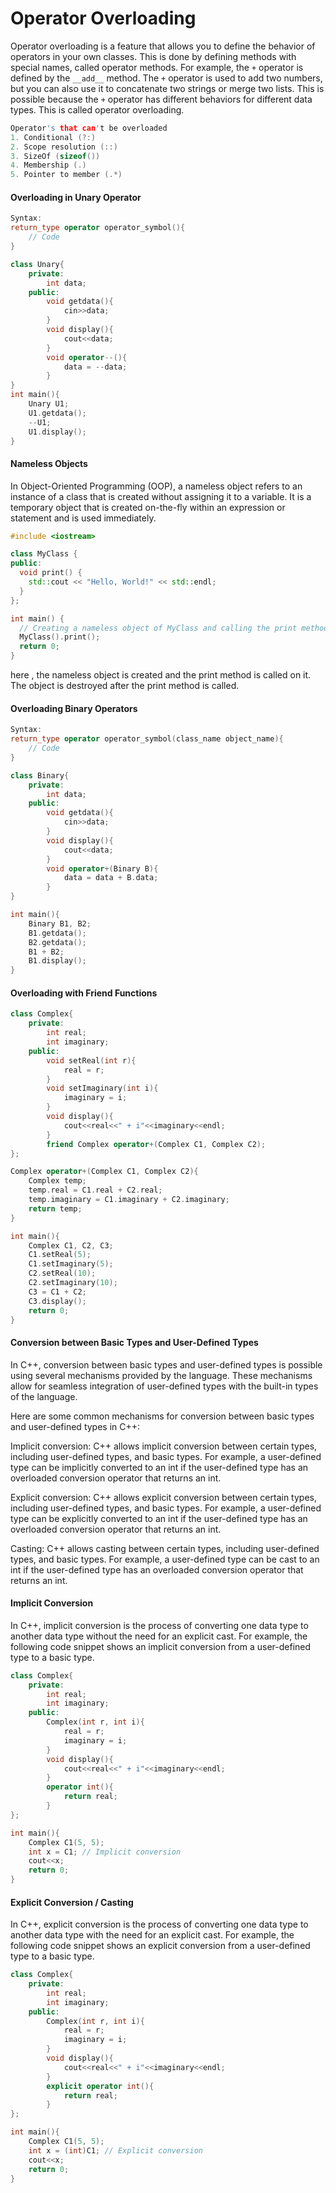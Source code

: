 # Operator Overloading

Operator overloading is a feature that allows you to define the behavior of operators in your own classes. This is done by defining methods with special names, called operator methods. For example, the `+` operator is defined by the `__add__` method. The `+` operator is used to add two numbers, but you can also use it to concatenate two strings or merge two lists. This is possible because the `+` operator has different behaviors for different data types. This is called operator overloading.

```cpp
Operator's that can't be overloaded
1. Conditional (?:)
2. Scope resolution (::)
3. SizeOf (sizeof())
4. Membership (.)
5. Pointer to member (.*)
```

#### Overloading in Unary Operator

```cpp
Syntax:
return_type operator operator_symbol(){
    // Code
}
```

```cpp
class Unary{
    private:
        int data;
    public:
        void getdata(){
            cin>>data;
        }
        void display(){
            cout<<data;
        }
        void operator--(){
            data = --data;
        }
}
int main(){
    Unary U1;
    U1.getdata();
    --U1;
    U1.display();
}
```

#### Nameless Objects

In Object-Oriented Programming (OOP), a nameless object refers to an instance of a class that is created without assigning it to a variable. It is a temporary object that is created on-the-fly within an expression or statement and is used immediately.

```cpp
#include <iostream>

class MyClass {
public:
  void print() {
    std::cout << "Hello, World!" << std::endl;
  }
};

int main() {
  // Creating a nameless object of MyClass and calling the print method
  MyClass().print();
  return 0;
}

```
here , the nameless object is created and the print method is called on it. The object is destroyed after the print method is called.


#### Overloading Binary Operators

```cpp
Syntax:
return_type operator operator_symbol(class_name object_name){
    // Code
}
```

```cpp
class Binary{
    private:
        int data;
    public:
        void getdata(){
            cin>>data;
        }
        void display(){
            cout<<data;
        }
        void operator+(Binary B){
            data = data + B.data;
        }
}

int main(){
    Binary B1, B2;
    B1.getdata();
    B2.getdata();
    B1 + B2;
    B1.display();
}
```

#### Overloading with Friend Functions

```cpp
class Complex{
    private:
        int real;
        int imaginary;
    public:
        void setReal(int r){
            real = r;
        }
        void setImaginary(int i){
            imaginary = i;
        }
        void display(){
            cout<<real<<" + i"<<imaginary<<endl;
        }
        friend Complex operator+(Complex C1, Complex C2);
};

Complex operator+(Complex C1, Complex C2){
    Complex temp;
    temp.real = C1.real + C2.real;
    temp.imaginary = C1.imaginary + C2.imaginary;
    return temp;
}

int main(){
    Complex C1, C2, C3;
    C1.setReal(5);
    C1.setImaginary(5);
    C2.setReal(10);
    C2.setImaginary(10);
    C3 = C1 + C2;
    C3.display();
    return 0;
}
```

#### Conversion between Basic Types and User-Defined Types

In C++, conversion between basic types and user-defined types is possible using several mechanisms provided by the language. These mechanisms allow for seamless integration of user-defined types with the built-in types of the language.

Here are some common mechanisms for conversion between basic types and user-defined types in C++:

Implicit conversion: C++ allows implicit conversion between certain types, including user-defined types, and basic types. For example, a user-defined type can be implicitly converted to an int if the user-defined type has an overloaded conversion operator that returns an int.

Explicit conversion: C++ allows explicit conversion between certain types, including user-defined types, and basic types. For example, a user-defined type can be explicitly converted to an int if the user-defined type has an overloaded conversion operator that returns an int.

Casting: C++ allows casting between certain types, including user-defined types, and basic types. For example, a user-defined type can be cast to an int if the user-defined type has an overloaded conversion operator that returns an int.

#### Implicit Conversion
In C++, implicit conversion is the process of converting one data type to another data type without the need for an explicit cast. For example, the following code snippet shows an implicit conversion from a user-defined type to a basic type.

```cpp
class Complex{
    private:
        int real;
        int imaginary;
    public:
        Complex(int r, int i){
            real = r;
            imaginary = i;
        }
        void display(){
            cout<<real<<" + i"<<imaginary<<endl;
        }
        operator int(){
            return real;
        }
};

int main(){
    Complex C1(5, 5);
    int x = C1; // Implicit conversion
    cout<<x;
    return 0;
}
```

#### Explicit Conversion / Casting

In C++, explicit conversion is the process of converting one data type to another data type with the need for an explicit cast. For example, the following code snippet shows an explicit conversion from a user-defined type to a basic type.


```cpp
class Complex{
    private:
        int real;
        int imaginary;
    public:
        Complex(int r, int i){
            real = r;
            imaginary = i;
        }
        void display(){
            cout<<real<<" + i"<<imaginary<<endl;
        }
        explicit operator int(){
            return real;
        }
};

int main(){
    Complex C1(5, 5);
    int x = (int)C1; // Explicit conversion
    cout<<x;
    return 0;
}
```








